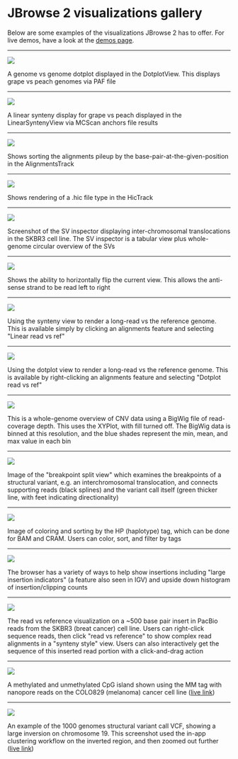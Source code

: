 # JBrowse 2 visualizations gallery

Below are some examples of the visualizations JBrowse 2 has to offer. For live
demos, have a look at the [demos page](../demos).

---

![](/img/dotplot.png)

A genome vs genome dotplot displayed in the DotplotView. This displays grape vs
peach genomes via PAF file

---

![](/img/linear_synteny.png)

A linear synteny display for grape vs peach displayed in the LinearSyntenyView
via MCScan anchors file results

---

![](/img/alignments_sort_by_base.png)

Shows sorting the alignments pileup by the base-pair-at-the-given-position in
the AlignmentsTrack

---

![](/img/hic_track.png)

Shows rendering of a .hic file type in the HicTrack

---

![](/img/sv_inspector_importform_loaded.png)

Screenshot of the SV inspector displaying inter-chromosomal translocations in
the SKBR3 cell line. The SV inspector is a tabular view plus whole-genome
circular overview of the SVs

---

![](/img/horizontally_flip.png)

Shows the ability to horizontally flip the current view. This allows the
anti-sense strand to be read left to right

---

![](/img/linear_longread.png)

Using the synteny view to render a long-read vs the reference genome. This is
available simply by clicking an alignments feature and selecting "Linear read vs
ref"

---

![](/img/dotplot_longread.png)

Using the dotplot view to render a long-read vs the reference genome. This is
available by right-clicking an alignments feature and selecting "Dotplot read vs
ref"

---

![](/img/cnv.png)

This is a whole-genome overview of CNV data using a BigWig file of read-coverage
depth. This uses the XYPlot, with fill turned off. The BigWig data is binned at
this resolution, and the blue shades represent the min, mean, and max value in
each bin

---

![](/img/breakpoint_split_view.png)

Image of the "breakpoint split view" which examines the breakpoints of a
structural variant, e.g. an interchromosomal translocation, and connects
supporting reads (black splines) and the variant call itself (green thicker
line, with feet indicating directionality)

---

![](/img/color_by_tag.png)

Image of coloring and sorting by the HP (haplotype) tag, which can be done for
BAM and CRAM. Users can color, sort, and filter by tags

---

![](/img/insertion_indicators.png)

The browser has a variety of ways to help show insertions including "large
insertion indicators" (a feature also seen in IGV) and upside down histogram of
insertion/clipping counts

---

![](/img/read_vs_ref_insertion.png)

The read vs reference visualization on a ~500 base pair insert in PacBio reads
from the SKBR3 (breat cancer) cell line. Users can right-click sequence reads,
then click "read vs reference" to show complex read alignments in a "synteny
style" view. Users can also interactively get the sequence of this inserted read
portion with a click-and-drag action

---

![](/img/modifications.png)

A methylated and unmethylated CpG island shown using the MM tag with nanopore
reads on the COLO829 (melanoma) cancer cell line
([live link](https://jbrowse.org/code/jb2/main/?config=test_data%2Fconfig_demo.json&session=share-LffYr8SI5E&password=VmZVl))

---

![](/img/multisv.png)

An example of the 1000 genomes structural variant call VCF, showing a large
inversion on chromosome 19. This screenshot used the in-app clustering workflow
on the inverted region, and then zoomed out further
([live link](https://jbrowse.org/code/jb2/main/?config=%2Fgenomes%2FGRCh38%2F1000genomes%2Fconfig_1000genomes.json&session=share-DN_h4SIwo4&password=CxkLw))
